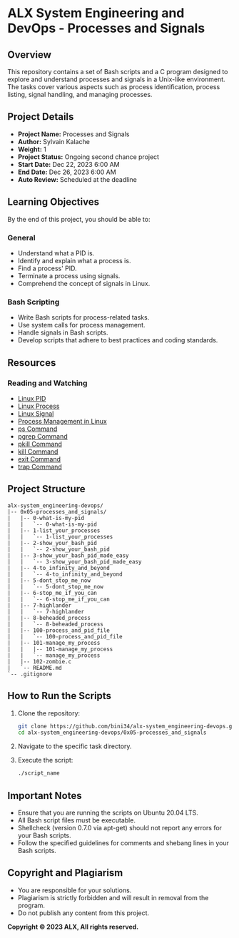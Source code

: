 # ALX System Engineering and DevOps - Processes and Signals

## Overview

This repository contains a set of Bash scripts and a C program designed to explore and understand processes and signals in a Unix-like environment. The tasks cover various aspects such as process identification, process listing, signal handling, and managing processes.

## Project Details

- **Project Name:** Processes and Signals
- **Author:** Sylvain Kalache
- **Weight:** 1
- **Project Status:** Ongoing second chance project
- **Start Date:** Dec 22, 2023 6:00 AM
- **End Date:** Dec 26, 2023 6:00 AM
- **Auto Review:** Scheduled at the deadline

## Learning Objectives

By the end of this project, you should be able to:

### General
- Understand what a PID is.
- Identify and explain what a process is.
- Find a process' PID.
- Terminate a process using signals.
- Comprehend the concept of signals in Linux.

### Bash Scripting
- Write Bash scripts for process-related tasks.
- Use system calls for process management.
- Handle signals in Bash scripts.
- Develop scripts that adhere to best practices and coding standards.

## Resources

### Reading and Watching

- [Linux PID](https://man7.org/linux/man-pages/man2/pid.2.html)
- [Linux Process](https://man7.org/linux/man-pages/man5/proc.5.html)
- [Linux Signal](https://man7.org/linux/man-pages/man7/signal.7.html)
- [Process Management in Linux](https://www.geeksforgeeks.org/process-management-linux/)
- [ps Command](https://man7.org/linux/man-pages/man1/ps.1.html)
- [pgrep Command](https://man7.org/linux/man-pages/man1/pgrep.1.html)
- [pkill Command](https://man7.org/linux/man-pages/man1/pkill.1.html)
- [kill Command](https://man7.org/linux/man-pages/man1/kill.1.html)
- [exit Command](https://man7.org/linux/man-pages/man3/exit.3.html)
- [trap Command](https://man7.org/linux/man-pages/man1/trap.1p.html)

## Project Structure

```
alx-system_engineering-devops/
|-- 0x05-processes_and_signals/
|   |-- 0-what-is-my-pid
|   |   `-- 0-what-is-my-pid
|   |-- 1-list_your_processes
|   |   `-- 1-list_your_processes
|   |-- 2-show_your_bash_pid
|   |   `-- 2-show_your_bash_pid
|   |-- 3-show_your_bash_pid_made_easy
|   |   `-- 3-show_your_bash_pid_made_easy
|   |-- 4-to_infinity_and_beyond
|   |   `-- 4-to_infinity_and_beyond
|   |-- 5-dont_stop_me_now
|   |   `-- 5-dont_stop_me_now
|   |-- 6-stop_me_if_you_can
|   |   `-- 6-stop_me_if_you_can
|   |-- 7-highlander
|   |   `-- 7-highlander
|   |-- 8-beheaded_process
|   |   `-- 8-beheaded_process
|   |-- 100-process_and_pid_file
|   |   `-- 100-process_and_pid_file
|   |-- 101-manage_my_process
|   |   |-- 101-manage_my_process
|   |   `-- manage_my_process
|   |-- 102-zombie.c
|   `-- README.md
`-- .gitignore
```

## How to Run the Scripts

1. Clone the repository:

   ```bash
   git clone https://github.com/bini34/alx-system_engineering-devops.git
   cd alx-system_engineering-devops/0x05-processes_and_signals
   ```

2. Navigate to the specific task directory.

3. Execute the script:

   ```bash
   ./script_name
   ```

## Important Notes

- Ensure that you are running the scripts on Ubuntu 20.04 LTS.
- All Bash script files must be executable.
- Shellcheck (version 0.7.0 via apt-get) should not report any errors for your Bash scripts.
- Follow the specified guidelines for comments and shebang lines in your Bash scripts.

## Copyright and Plagiarism

- You are responsible for your solutions.
- Plagiarism is strictly forbidden and will result in removal from the program.
- Do not publish any content from this project.

**Copyright © 2023 ALX, All rights reserved.**
